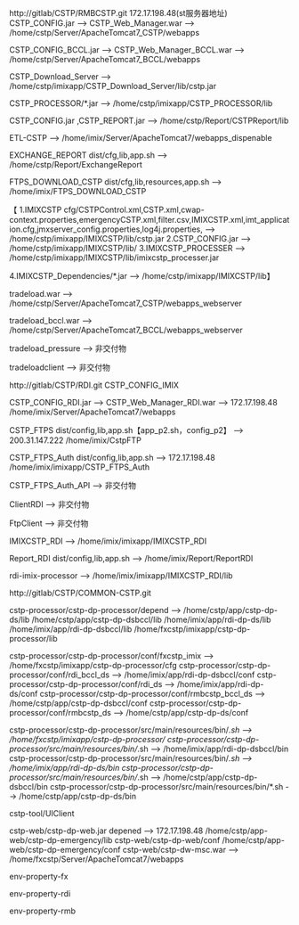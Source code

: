 http://gitlab/CSTP/RMBCSTP.git				172.17.198.48(st服务器地址)
CSTP_CONFIG.jar	-->		CSTP_Web_Manager.war	-->		/home/cstp/Server/ApacheTomcat7_CSTP/webapps

CSTP_CONFIG_BCCL.jar	-->		CSTP_Web_Manager_BCCL.war	-->		/home/cstp/Server/ApacheTomcat7_BCCL/webapps

CSTP_Download_Server	-->		/home/cstp/imixapp/CSTP_Download_Server/lib/cstp.jar

CSTP_PROCESSOR/*.jar			-->		/home/cstp/imixapp/CSTP_PROCESSOR/lib

CSTP_CONFIG.jar	,CSTP_REPORT.jar				-->		/home/cstp/Report/CSTPReport/lib

ETL-CSTP				-->		/home/imix/Server/ApacheTomcat7/webapps_dispenable

EXCHANGE_REPORT		dist/cfg,lib,app.sh		-->		/home/cstp/Report/ExchangeReport

FTPS_DOWNLOAD_CSTP	dist/cfg,lib,resources,app.sh		-->		/home/imix/FTPS_DOWNLOAD_CSTP

【
1.IMIXCSTP		cfg/CSTPControl.xml,CSTP.xml,cwap-context.properties,emergencyCSTP.xml,filter.csv,IMIXCSTP.xml,imt_application.cfg,jmxserver_config.properties,log4j.properties,		-->		/home/cstp/imixapp/IMIXCSTP/lib/cstp.jar
2.CSTP_CONFIG.jar					-->			/home/cstp/imixapp/IMIXCSTP/lib/
3.IMIXCSTP_PROCESSER		-->		/home/cstp/imixapp/IMIXCSTP/lib/imixcstp_processer.jar

4.IMIXCSTP_Dependencies/*.jar	-->		/home/cstp/imixapp/IMIXCSTP/lib】

tradeload.war			-->		/home/cstp/Server/ApacheTomcat7_CSTP/webapps_webserver

tradeload_bccl.war		-->		/home/cstp/Server/ApacheTomcat7_BCCL/webapps_webserver

tradeload_pressure --> 非交付物

tradeloadclient --> 非交付物


http://gitlab/CSTP/RDI.git
CSTP_CONFIG_IMIX	

CSTP_CONFIG_RDI.jar		-->		CSTP_Web_Manager_RDI.war		-->			172.17.198.48	/home/imix/Server/ApacheTomcat7/webapps

CSTP_FTPS		dist/config,lib,app.sh【app_p2.sh，config_p2】	-->		200.31.147.222	/home/imix/CstpFTP								

CSTP_FTPS_Auth	dist/config,lib,app.sh	-->		172.17.198.48	/home/imix/imixapp/CSTP_FTPS_Auth

CSTP_FTPS_Auth_API --> 非交付物

ClientRDI --> 非交付物

FtpClient --> 非交付物

IMIXCSTP_RDI --> /home/imix/imixapp/IMIXCSTP_RDI

Report_RDI		dist/config,lib,app.sh	-->		/home/imix/Report/ReportRDI

rdi-imix-processor --> /home/imix/imixapp/IMIXCSTP_RDI/lib


http://gitlab/CSTP/COMMON-CSTP.git


cstp-processor/cstp-dp-processor/depend  --> /home/cstp/app/cstp-dp-ds/lib   /home/cstp/app/cstp-dp-dsbccl/lib   /home/imix/app/rdi-dp-ds/lib  /home/imix/app/rdi-dp-dsbccl/lib   /home/fxcstp/imixapp/cstp-dp-processor/lib


cstp-processor/cstp-dp-processor/conf/fxcstp_imix  --> /home/fxcstp/imixapp/cstp-dp-processor/cfg
cstp-processor/cstp-dp-processor/conf/rdi_bccl_ds  --> /home/imix/app/rdi-dp-dsbccl/conf
cstp-processor/cstp-dp-processor/conf/rdi_ds  -->  /home/imix/app/rdi-dp-ds/conf
cstp-processor/cstp-dp-processor/conf/rmbcstp_bccl_ds  -->  /home/cstp/app/cstp-dp-dsbccl/conf
cstp-processor/cstp-dp-processor/conf/rmbcstp_ds  -->  /home/cstp/app/cstp-dp-ds/conf

cstp-processor/cstp-dp-processor/src/main/resources/bin/*.sh --> /home/fxcstp/imixapp/cstp-dp-processor/
cstp-processor/cstp-dp-processor/src/main/resources/bin/*.sh --> /home/imix/app/rdi-dp-dsbccl/bin
cstp-processor/cstp-dp-processor/src/main/resources/bin/*.sh --> /home/imix/app/rdi-dp-ds/bin
cstp-processor/cstp-dp-processor/src/main/resources/bin/*.sh --> /home/cstp/app/cstp-dp-dsbccl/bin
cstp-processor/cstp-dp-processor/src/main/resources/bin/*.sh --> /home/cstp/app/cstp-dp-ds/bin


cstp-tool/UIClient

cstp-web/cstp-dp-web.jar
depened 		 	-->		172.17.198.48	/home/cstp/app-web/cstp-dp-emergency/lib
cstp-web/cstp-dp-web/conf   /home/cstp/app-web/cstp-dp-emergency/conf
cstp-web/cstp-dw-msc.war   --> /home/fxcstp/Server/ApacheTomcat7/webapps

env-property-fx

env-property-rdi

env-property-rmb
